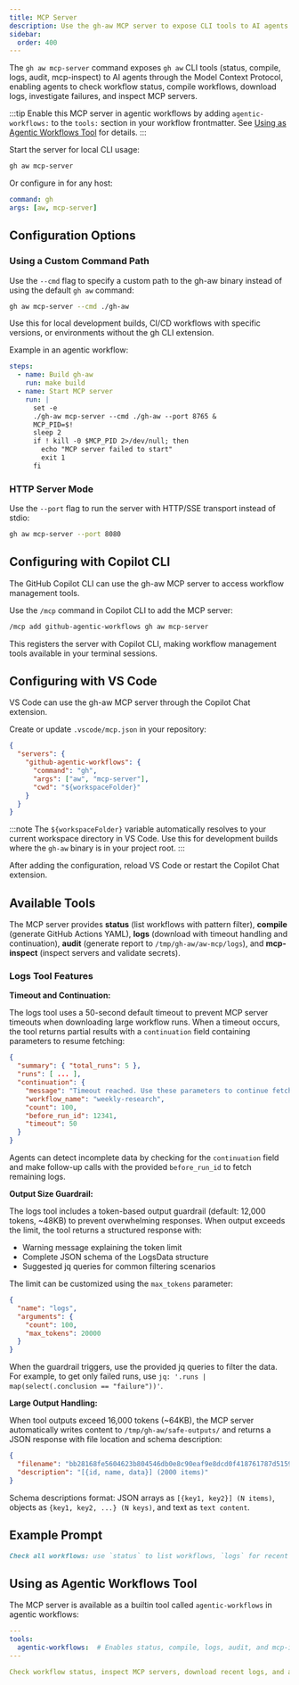 ```yaml
---
title: MCP Server
description: Use the gh-aw MCP server to expose CLI tools to AI agents via Model Context Protocol, enabling secure workflow management.
sidebar:
  order: 400
---
```


The `gh aw mcp-server` command exposes `gh aw` CLI tools (status, compile, logs, audit, mcp-inspect) to AI agents through the Model Context Protocol, enabling agents to check workflow status, compile workflows, download logs, investigate failures, and inspect MCP servers.

:::tip
Enable this MCP server in agentic workflows by adding `agentic-workflows:` to the `tools:` section in your workflow frontmatter. See [Using as Agentic Workflows Tool](#using-as-agentic-workflows-tool) for details.
:::

Start the server for local CLI usage:

```bash
gh aw mcp-server
```

Or configure in for any host:
```yaml
command: gh
args: [aw, mcp-server]
```

## Configuration Options

### Using a Custom Command Path

Use the `--cmd` flag to specify a custom path to the gh-aw binary instead of using the default `gh aw` command:

```bash
gh aw mcp-server --cmd ./gh-aw
```

Use this for local development builds, CI/CD workflows with specific versions, or environments without the gh CLI extension.

Example in an agentic workflow:
```yaml
steps:
  - name: Build gh-aw
    run: make build
  - name: Start MCP server
    run: |
      set -e
      ./gh-aw mcp-server --cmd ./gh-aw --port 8765 &
      MCP_PID=$!
      sleep 2
      if ! kill -0 $MCP_PID 2>/dev/null; then
        echo "MCP server failed to start"
        exit 1
      fi
```

### HTTP Server Mode

Use the `--port` flag to run the server with HTTP/SSE transport instead of stdio:

```bash
gh aw mcp-server --port 8080
```

## Configuring with Copilot CLI

The GitHub Copilot CLI can use the gh-aw MCP server to access workflow management tools.

Use the `/mcp` command in Copilot CLI to add the MCP server:

```bash
/mcp add github-agentic-workflows gh aw mcp-server
```

This registers the server with Copilot CLI, making workflow management tools available in your terminal sessions.

## Configuring with VS Code

VS Code can use the gh-aw MCP server through the Copilot Chat extension.

Create or update `.vscode/mcp.json` in your repository:

```json
{
  "servers": {
    "github-agentic-workflows": {
      "command": "gh",
      "args": ["aw", "mcp-server"],
      "cwd": "${workspaceFolder}"
    }
  }
}
```

:::note
The `${workspaceFolder}` variable automatically resolves to your current workspace directory in VS Code. Use this for development builds where the `gh-aw` binary is in your project root.
:::

After adding the configuration, reload VS Code or restart the Copilot Chat extension.

## Available Tools

The MCP server provides **status** (list workflows with pattern filter), **compile** (generate GitHub Actions YAML), **logs** (download with timeout handling and continuation), **audit** (generate report to `/tmp/gh-aw/aw-mcp/logs`), and **mcp-inspect** (inspect servers and validate secrets).

### Logs Tool Features

**Timeout and Continuation:**

The logs tool uses a 50-second default timeout to prevent MCP server timeouts when downloading large workflow runs. When a timeout occurs, the tool returns partial results with a `continuation` field containing parameters to resume fetching:

```json
{
  "summary": { "total_runs": 5 },
  "runs": [ ... ],
  "continuation": {
    "message": "Timeout reached. Use these parameters to continue fetching more logs.",
    "workflow_name": "weekly-research",
    "count": 100,
    "before_run_id": 12341,
    "timeout": 50
  }
}
```

Agents can detect incomplete data by checking for the `continuation` field and make follow-up calls with the provided `before_run_id` to fetch remaining logs.

**Output Size Guardrail:**

The logs tool includes a token-based output guardrail (default: 12,000 tokens, ~48KB) to prevent overwhelming responses. When output exceeds the limit, the tool returns a structured response with:

- Warning message explaining the token limit
- Complete JSON schema of the LogsData structure
- Suggested jq queries for common filtering scenarios

The limit can be customized using the `max_tokens` parameter:

```json
{
  "name": "logs",
  "arguments": {
    "count": 100,
    "max_tokens": 20000
  }
}
```

When the guardrail triggers, use the provided jq queries to filter the data. For example, to get only failed runs, use `jq: '.runs | map(select(.conclusion == "failure"))'`.

**Large Output Handling:**

When tool outputs exceed 16,000 tokens (~64KB), the MCP server automatically writes content to `/tmp/gh-aw/safe-outputs/` and returns a JSON response with file location and schema description:

```json
{
  "filename": "bb28168fe5604623b804546db0e8c90eaf9e8dcd0f418761787d5159198b4fd8.json",
  "description": "[{id, name, data}] (2000 items)"
}
```

Schema descriptions format: JSON arrays as `[{key1, key2}] (N items)`, objects as `{key1, key2, ...} (N keys)`, and text as `text content`.

## Example Prompt

```markdown
Check all workflows: use `status` to list workflows, `logs` for recent runs, `audit` for failures, then generate a summary report.
```

## Using as Agentic Workflows Tool

The MCP server is available as a builtin tool called `agentic-workflows` in agentic workflows:

```yaml
---
tools:
  agentic-workflows:  # Enables status, compile, logs, audit, and mcp-inspect tools
---

Check workflow status, inspect MCP servers, download recent logs, and audit any failures.
```

